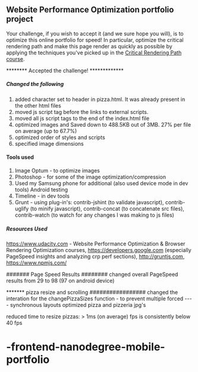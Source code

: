 ## Website Performance Optimization portfolio project

Your challenge, if you wish to accept it (and we sure hope you will), is to optimize this online portfolio for speed! In particular, optimize the critical rendering path and make this page render as quickly as possible by applying the techniques you've picked up in the [Critical Rendering Path course](https://www.udacity.com/course/ud884).


******** Accepted the challenge! *************



##### Changed the following #####
1. added character set to header in pizza.html.  It was already present in the other html files
2. moved js script tag  before the links to external scripts.
3. moved all js script tags to the end of the index.html file
4. optimized images and Saved down to 488.5KB out of 3MB. 27% per file on average (up to 67.7%)
5. optimized order of styles and scripts
6. specified image dimensions


#### Tools used ##########
1. Image Optum - to optimize images
2. Photoshop - for some of the image optimization/compression
3. Used my Samsung phone for additional (also used device mode in dev tools) Android testing
4. Timeline - in dev tools
5. Grunt -
    using plug-in's:
       contrib-jshint (to validate javascript),
       contrib-uglify (to minify javascript),
       contrib-concat (to concatenate src files),
       contrib-watch (to watch for any changes I was making to js files)


##### Resources Used ############
https://www.udacity.com -
      Website Performance Optimization & Browser Rendering Optimization courses,
https://developers.google.com (especially PageSpeed insights and analyzing crp perf sections),
http://gruntjs.com,
https://www.npmjs.com/



####### Page Speed Results ########
changed overall PageSpeed results from 29 to 98 (97 on android device)




******* pizza resize and scrolling #################
changed the interation for the changePizzaSizes function - to prevent multiple forced
----  synchronous layouts
optimized pizza and pizzeria jpg's

reduced time to resize pizzas: > 1ms (on average)
fps is consistently below 40 fps







# -frontend-nanodegree-mobile-portfolio
